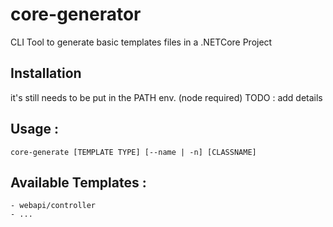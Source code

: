 # core-generator
CLI Tool to generate basic templates files in a .NETCore Project

## Installation
it's still needs to be put in the PATH env. (node required)
TODO : add details

## Usage :
```
core-generate [TEMPLATE TYPE] [--name | -n] [CLASSNAME]
```

## Available Templates :
```
- webapi/controller
- ...
```
